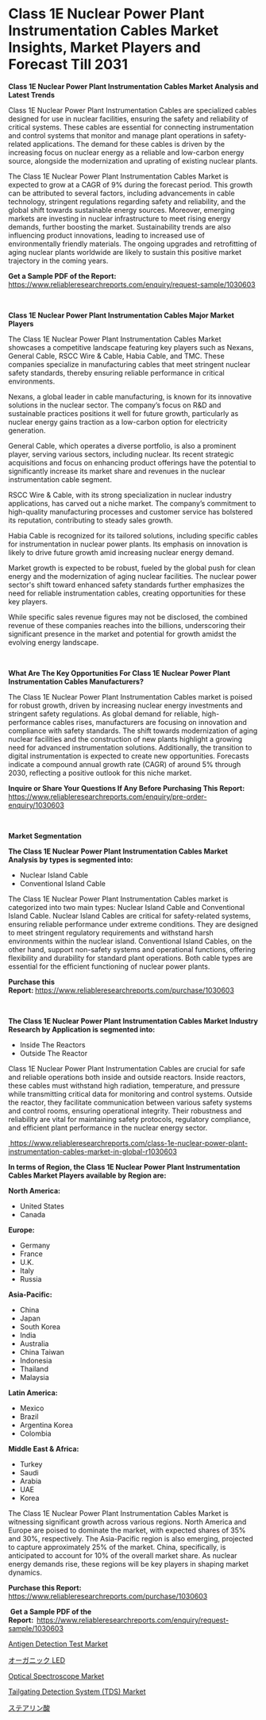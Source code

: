 <p><h1>Class 1E Nuclear Power Plant Instrumentation Cables Market Insights, Market Players and Forecast Till 2031</h1></p><p><strong>Class 1E Nuclear Power Plant Instrumentation Cables Market Analysis and Latest Trends</strong></p>
<p><p>Class 1E Nuclear Power Plant Instrumentation Cables are specialized cables designed for use in nuclear facilities, ensuring the safety and reliability of critical systems. These cables are essential for connecting instrumentation and control systems that monitor and manage plant operations in safety-related applications. The demand for these cables is driven by the increasing focus on nuclear energy as a reliable and low-carbon energy source, alongside the modernization and uprating of existing nuclear plants.</p><p>The Class 1E Nuclear Power Plant Instrumentation Cables Market is expected to grow at a CAGR of 9% during the forecast period. This growth can be attributed to several factors, including advancements in cable technology, stringent regulations regarding safety and reliability, and the global shift towards sustainable energy sources. Moreover, emerging markets are investing in nuclear infrastructure to meet rising energy demands, further boosting the market. Sustainability trends are also influencing product innovations, leading to increased use of environmentally friendly materials. The ongoing upgrades and retrofitting of aging nuclear plants worldwide are likely to sustain this positive market trajectory in the coming years.</p></p>
<p><strong>Get a Sample PDF of the Report:&nbsp;</strong> <a href="https://www.reliableresearchreports.com/enquiry/request-sample/1030603">https://www.reliableresearchreports.com/enquiry/request-sample/1030603</a></p>
<p>&nbsp;</p>
<p><strong>Class 1E Nuclear Power Plant Instrumentation Cables Major Market Players</strong></p>
<p><p>The Class 1E Nuclear Power Plant Instrumentation Cables Market showcases a competitive landscape featuring key players such as Nexans, General Cable, RSCC Wire & Cable, Habia Cable, and TMC. These companies specialize in manufacturing cables that meet stringent nuclear safety standards, thereby ensuring reliable performance in critical environments.</p><p>Nexans, a global leader in cable manufacturing, is known for its innovative solutions in the nuclear sector. The company’s focus on R&D and sustainable practices positions it well for future growth, particularly as nuclear energy gains traction as a low-carbon option for electricity generation.</p><p>General Cable, which operates a diverse portfolio, is also a prominent player, serving various sectors, including nuclear. Its recent strategic acquisitions and focus on enhancing product offerings have the potential to significantly increase its market share and revenues in the nuclear instrumentation cable segment.</p><p>RSCC Wire & Cable, with its strong specialization in nuclear industry applications, has carved out a niche market. The company’s commitment to high-quality manufacturing processes and customer service has bolstered its reputation, contributing to steady sales growth.</p><p>Habia Cable is recognized for its tailored solutions, including specific cables for instrumentation in nuclear power plants. Its emphasis on innovation is likely to drive future growth amid increasing nuclear energy demand.</p><p>Market growth is expected to be robust, fueled by the global push for clean energy and the modernization of aging nuclear facilities. The nuclear power sector's shift toward enhanced safety standards further emphasizes the need for reliable instrumentation cables, creating opportunities for these key players.</p><p>While specific sales revenue figures may not be disclosed, the combined revenue of these companies reaches into the billions, underscoring their significant presence in the market and potential for growth amidst the evolving energy landscape.</p></p>
<p>&nbsp;</p>
<p><strong>What Are The Key Opportunities For Class 1E Nuclear Power Plant Instrumentation Cables Manufacturers?</strong></p>
<p><p>The Class 1E Nuclear Power Plant Instrumentation Cables market is poised for robust growth, driven by increasing nuclear energy investments and stringent safety regulations. As global demand for reliable, high-performance cables rises, manufacturers are focusing on innovation and compliance with safety standards. The shift towards modernization of aging nuclear facilities and the construction of new plants highlight a growing need for advanced instrumentation solutions. Additionally, the transition to digital instrumentation is expected to create new opportunities. Forecasts indicate a compound annual growth rate (CAGR) of around 5% through 2030, reflecting a positive outlook for this niche market.</p></p>
<p><strong>Inquire or Share Your Questions If Any Before Purchasing This Report:</strong> <a href="https://www.reliableresearchreports.com/enquiry/pre-order-enquiry/1030603">https://www.reliableresearchreports.com/enquiry/pre-order-enquiry/1030603</a></p>
<p>&nbsp;</p>
<p><strong>Market Segmentation</strong></p>
<p><strong>The Class 1E Nuclear Power Plant Instrumentation Cables Market Analysis by types is segmented into:</strong></p>
<p><ul><li>Nuclear Island Cable</li><li>Conventional Island Cable</li></ul></p>
<p><p>The Class 1E Nuclear Power Plant Instrumentation Cables market is categorized into two main types: Nuclear Island Cable and Conventional Island Cable. Nuclear Island Cables are critical for safety-related systems, ensuring reliable performance under extreme conditions. They are designed to meet stringent regulatory requirements and withstand harsh environments within the nuclear island. Conventional Island Cables, on the other hand, support non-safety systems and operational functions, offering flexibility and durability for standard plant operations. Both cable types are essential for the efficient functioning of nuclear power plants.</p></p>
<p><strong>Purchase this Report:&nbsp;</strong><a href="https://www.reliableresearchreports.com/purchase/1030603">https://www.reliableresearchreports.com/purchase/1030603</a></p>
<p>&nbsp;</p>
<p><strong>The Class 1E Nuclear Power Plant Instrumentation Cables Market Industry Research by Application is segmented into:</strong></p>
<p><ul><li>Inside The Reactors</li><li>Outside The Reactor</li></ul></p>
<p><p>Class 1E Nuclear Power Plant Instrumentation Cables are crucial for safe and reliable operations both inside and outside reactors. Inside reactors, these cables must withstand high radiation, temperature, and pressure while transmitting critical data for monitoring and control systems. Outside the reactor, they facilitate communication between various safety systems and control rooms, ensuring operational integrity. Their robustness and reliability are vital for maintaining safety protocols, regulatory compliance, and efficient plant performance in the nuclear energy sector.</p></p>
<p><a href="https://www.reliableresearchreports.com/class-1e-nuclear-power-plant-instrumentation-cables-market-in-global-r1030603">&nbsp;https://www.reliableresearchreports.com/class-1e-nuclear-power-plant-instrumentation-cables-market-in-global-r1030603</a></p>
<p><strong>In terms of Region, the Class 1E Nuclear Power Plant Instrumentation Cables Market Players available by Region are:</strong></p>
<p>
    <p> <strong> North America: </strong>
        <ul>
            <li>United States</li>
            <li>Canada</li>
        </ul>
        </p> 
    <p> <strong> Europe: </strong>
        <ul>
            <li>Germany</li>
            <li>France</li>
            <li>U.K.</li>
            <li>Italy</li>
            <li>Russia</li>
        </ul>
        </p> 
    <p> <strong> Asia-Pacific: </strong>
        <ul>
            <li>China</li>
            <li>Japan</li>
            <li>South Korea</li>
            <li>India</li>
            <li>Australia</li>
            <li>China Taiwan</li>
            <li>Indonesia</li>
            <li>Thailand</li>
            <li>Malaysia</li>
        </ul>
        </p> 
    <p> <strong> Latin America: </strong>
        <ul>
            <li>Mexico</li>
            <li>Brazil</li>
            <li>Argentina Korea</li>
            <li>Colombia</li>
        </ul>
        </p> 
    <p> <strong> Middle East & Africa: </strong>
        <ul>
            <li>Turkey</li>
            <li>Saudi</li>
            <li>Arabia</li>
            <li>UAE</li>
            <li>Korea</li>
        </ul>
    </p>
    </p>
<p><p>The Class 1E Nuclear Power Plant Instrumentation Cables Market is witnessing significant growth across various regions. North America and Europe are poised to dominate the market, with expected shares of 35% and 30%, respectively. The Asia-Pacific region is also emerging, projected to capture approximately 25% of the market. China, specifically, is anticipated to account for 10% of the overall market share. As nuclear energy demands rise, these regions will be key players in shaping market dynamics.</p></p>
<p><strong>Purchase this Report: </strong><a href="https://www.reliableresearchreports.com/purchase/1030603">https://www.reliableresearchreports.com/purchase/1030603</a></p>
<p>&nbsp;<strong>Get a Sample PDF of the Report:&nbsp;&nbsp;</strong><a href="https://www.reliableresearchreports.com/enquiry/request-sample/1030603">https://www.reliableresearchreports.com/enquiry/request-sample/1030603</a></p>
<p><strong></strong></p>
<p><p><a href="https://www.linkedin.com/pulse/antigen-detection-test-market-size-share-trends-analysis-ktmkc?trackingId=OnEhg6MfT6eZAkMXc25WRg%3D%3D">Antigen Detection Test Market</a></p><p><a href="https://medium.com/@jeannesawayn2023/2024%E5%B9%B4%E3%81%8B%E3%82%892031%E5%B9%B4%E3%81%BE%E3%81%A7%E3%81%AE%E6%9C%89%E6%A9%9Fel%E3%83%87%E3%82%A3%E3%82%B9%E3%83%97%E3%83%AC%E3%82%A4%E5%B8%82%E5%A0%B4%E3%81%AE%E6%88%90%E9%95%B7%E8%A6%8B%E9%80%9A%E3%81%97%E3%81%AF-%E5%B8%82%E5%A0%B4%E3%81%AE%E3%83%88%E3%83%AC%E3%83%B3%E3%83%89%E5%88%86%E6%9E%90%E3%81%AB%E3%82%88%E3%82%8B%E5%BF%9C%E7%94%A8-%E5%9C%B0%E5%9F%9F%E5%88%A5%E8%A6%8B%E9%80%9A%E3%81%97-%E5%8F%8E%E7%9B%8A%E3%81%AB%E3%81%8A%E3%81%84%E3%81%A6-%E5%B9%B4%E5%B9%B3%E5%9D%87%E6%88%90%E9%95%B7%E7%8E%8712-5-%E3%81%A7%E4%BA%88%E6%B8%AC%E3%81%95%E3%82%8C%E3%81%A6%E3%81%84%E3%81%BE%E3%81%99-d549d6e1aa44">オーガニック LED</a></p><p><a href="https://www.linkedin.com/pulse/global-optical-spectroscope-market-size-trends-analysis-x2lee?trackingId=cejjew4JQRyPbOJprOw5nA%3D%3D">Optical Spectroscope Market</a></p><p><a href="https://medium.com/@waddy46852/tailgating-detection-system-tds-market-size-share-analysis-growth-trends-forecasts-2024-9f807fcf43f7">Tailgating Detection System (TDS) Market</a></p><p><a href="https://medium.com/@melliestracke2023/%E3%82%B0%E3%83%AD%E3%83%BC%E3%83%90%E3%83%AB%E3%82%B9%E3%83%86%E3%82%A2%E3%83%AA%E3%83%B3%E9%85%B8%E5%B8%82%E5%A0%B4%E3%81%AF-2024%E5%B9%B4%E3%81%8B%E3%82%892031%E5%B9%B4%E3%81%AE%E6%9C%9F%E9%96%93%E4%B8%AD%E3%81%AB8-1-%E3%81%AE%E5%B9%B4%E9%96%93%E5%B9%B3%E5%9D%87%E6%88%90%E9%95%B7%E7%8E%87-cagr-%E3%81%A7%E6%88%90%E9%95%B7%E3%81%99%E3%82%8B%E3%81%93%E3%81%A8%E3%81%8C%E4%BA%88%E6%B8%AC%E3%81%95%E3%82%8C%E3%81%A6%E3%81%84%E3%81%BE%E3%81%99-b782a164edf8">ステアリン酸</a></p></p>